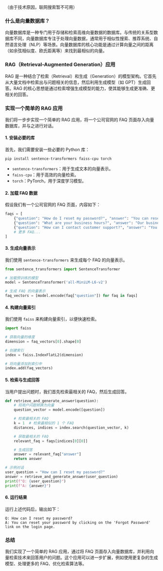 （由于技术原因，联网搜索暂不可用）

### 什么是向量数据库？

向量数据库是一种专门用于存储和检索高维向量数据的数据库。与传统的关系型数据库不同，向量数据库专注于处理向量数据，通常用于相似性搜索、推荐系统、自然语言处理（NLP）等场景。向量数据库的核心功能是通过计算向量之间的距离（如余弦相似度、欧氏距离等）来找到最相似的向量。

### RAG（Retrieval-Augmented Generation）应用

RAG 是一种结合了检索（Retrieval）和生成（Generation）的模型架构。它首先从大量文档中检索出与问题相关的信息，然后利用生成模型（如 GPT）生成回答。RAG 的核心思想是通过检索增强生成模型的能力，使其能够生成更准确、更相关的回答。

### 实现一个简单的 RAG 应用

我们将一步步实现一个简单的 RAG 应用，将一个公司官网的 FAQ 页面存入向量数据库，并与之进行对话。

#### 1. 安装必要的库

首先，我们需要安装一些必要的 Python 库：

```bash
pip install sentence-transformers faiss-cpu torch
```

- `sentence-transformers`：用于生成文本的向量表示。
- `faiss-cpu`：用于高效的向量检索。
- `torch`：PyTorch，用于深度学习模型。

#### 2. 加载 FAQ 数据

假设我们有一个公司官网的 FAQ 页面，内容如下：

```python
faqs = [
    {"question": "How do I reset my password?", "answer": "You can reset your password by clicking on the 'Forgot Password' link on the login page."},
    {"question": "What are your business hours?", "answer": "Our business hours are from 9 AM to 5 PM, Monday to Friday."},
    {"question": "How can I contact customer support?", "answer": "You can contact customer support by calling 1-800-123-4567 or emailing support@company.com."},
    # 更多 FAQ...
]
```

#### 3. 生成向量表示

我们使用 `sentence-transformers` 来生成每个 FAQ 的向量表示。

```python
from sentence_transformers import SentenceTransformer

# 加载预训练的模型
model = SentenceTransformer('all-MiniLM-L6-v2')

# 生成 FAQ 的向量表示
faq_vectors = [model.encode(faq["question"]) for faq in faqs]
```

#### 4. 构建向量索引

我们使用 `faiss` 来构建向量索引，以便快速检索。

```python
import faiss

# 获取向量的维度
dimension = faq_vectors[0].shape[0]

# 创建索引
index = faiss.IndexFlatL2(dimension)

# 将向量添加到索引中
index.add(faq_vectors)
```

#### 5. 检索与生成回答

当用户提出问题时，我们首先检索最相关的 FAQ，然后生成回答。

```python
def retrieve_and_generate_answer(question):
    # 将用户问题转换为向量
    question_vector = model.encode([question])

    # 检索最相关的 FAQ
    k = 1  # 检索最相似的 1 个 FAQ
    distances, indices = index.search(question_vector, k)

    # 获取最相关的 FAQ
    relevant_faq = faqs[indices[0][0]]

    # 生成回答
    answer = relevant_faq["answer"]
    return answer

# 示例对话
user_question = "How can I reset my password?"
answer = retrieve_and_generate_answer(user_question)
print(f"Q: {user_question}")
print(f"A: {answer}")
```

#### 6. 运行结果

运行上述代码后，输出如下：

```
Q: How can I reset my password?
A: You can reset your password by clicking on the 'Forgot Password' link on the login page.
```

### 总结

我们实现了一个简单的 RAG 应用，通过将 FAQ 页面存入向量数据库，并利用向量检索技术来回答用户的问题。这个应用可以进一步扩展，例如使用更复杂的生成模型、处理更多的 FAQ、优化检索算法等。
